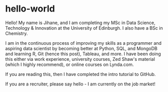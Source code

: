 # hello-world

Hello! My name is Jihane, and I am completing my MSc in Data Science, Technology & Innovation at the University of Edinburgh. I also have a BSc in Chemistry.

I am in the continuous process of improving my skills as a programmer and aspiring data scientist by becoming better at Python, SQL, and MongoDB and learning R, Git (hence this post), Tableau, and more. I have been doing this either via work experience, university courses, Zed Shaw's material (which I highly recommend), or online courses on Lynda.com.

If you are reading this, then I have completed the intro tutorial to GitHub.

If you are a recruiter, please say hello - I am currently on the job market!
